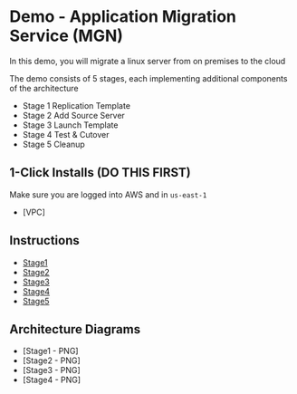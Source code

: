# Demo - Application Migration Service (MGN)

In this demo, you will migrate a linux server from on premises to the cloud

The demo consists of 5 stages, each implementing additional components of the architecture
- Stage 1 Replication Template
- Stage 2 Add Source Server
- Stage 3 Launch Template
- Stage 4 Test & Cutover
- Stage 5 Cleanup

## 1-Click Installs (DO THIS FIRST)

Make sure you are logged into AWS and in `us-east-1`

- [VPC]

## Instructions

- [Stage1](https://github.com/fldbock/aws-application-migration-service/blob/main/02_LABINSTRUCTIONS/STAGE1.md)
- [Stage2](https://github.com/fldbock/aws-application-migration-service/blob/main/02_LABINSTRUCTIONS/STAGE2.md)
- [Stage3](https://github.com/fldbock/aws-application-migration-service/blob/main/02_LABINSTRUCTIONS/STAGE3.md)
- [Stage4](https://github.com/fldbock/aws-application-migration-service/blob/main/02_LABINSTRUCTIONS/STAGE4.md)
- [Stage5](https://github.com/fldbock/aws-application-migration-service/blob/main/02_LABINSTRUCTIONS/STAGE5.md)

## Architecture Diagrams

- [Stage1 - PNG]
- [Stage2 - PNG]
- [Stage3 - PNG]
- [Stage4 - PNG]


